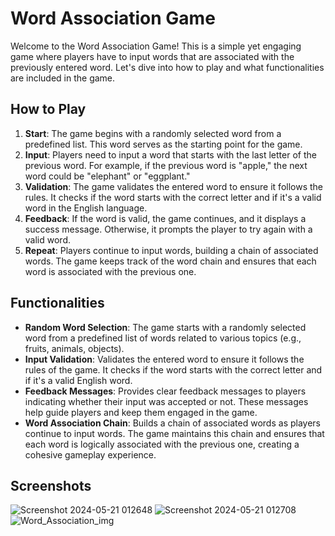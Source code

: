 # Word Association Game

Welcome to the Word Association Game! This is a simple yet engaging game where players have to input words that are associated with the previously entered word. Let's dive into how to play and what functionalities are included in the game.

## How to Play

1. **Start**: The game begins with a randomly selected word from a predefined list. This word serves as the starting point for the game.
2. **Input**: Players need to input a word that starts with the last letter of the previous word. For example, if the previous word is "apple," the next word could be "elephant" or "eggplant."
3. **Validation**: The game validates the entered word to ensure it follows the rules. It checks if the word starts with the correct letter and if it's a valid word in the English language.
4. **Feedback**: If the word is valid, the game continues, and it displays a success message. Otherwise, it prompts the player to try again with a valid word.
5. **Repeat**: Players continue to input words, building a chain of associated words. The game keeps track of the word chain and ensures that each word is associated with the previous one.

## Functionalities

- **Random Word Selection**: The game starts with a randomly selected word from a predefined list of words related to various topics (e.g., fruits, animals, objects).
- **Input Validation**: Validates the entered word to ensure it follows the rules of the game. It checks if the word starts with the correct letter and if it's a valid English word.
- **Feedback Messages**: Provides clear feedback messages to players indicating whether their input was accepted or not. These messages help guide players and keep them engaged in the game.
- **Word Association Chain**: Builds a chain of associated words as players continue to input words. The game maintains this chain and ensures that each word is logically associated with the previous one, creating a cohesive gameplay experience.

## Screenshots

![Screenshot 2024-05-21 012648](https://github.com/Aditi22Bansal/GameZone/assets/142652964/ddbc8a6c-cc29-4860-aa64-12b8c4ec67c7)
![Screenshot 2024-05-21 012708](https://github.com/Aditi22Bansal/GameZone/assets/142652964/74c15d69-355d-455f-a457-f6dd9c33036f)
![Word_Association_img](https://github.com/Aditi22Bansal/GameZone/assets/142652964/cad03561-c41f-4ac1-a4f4-785853b99f45)


